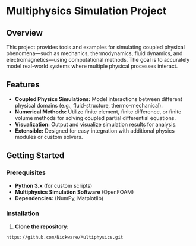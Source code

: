 # Multiphysics Simulation Project

## Overview

This project provides tools and examples for simulating coupled physical phenomena—such as mechanics, thermodynamics, fluid dynamics, and electromagnetics—using computational methods. The goal is to accurately model real-world systems where multiple physical processes interact.

## Features

- **Coupled Physics Simulations:** Model interactions between different physical domains (e.g., fluid-structure, thermo-mechanical).
- **Numerical Methods:** Utilize finite element, finite difference, or finite volume methods for solving coupled partial differential equations.
- **Visualization:** Output and visualize simulation results for analysis.
- **Extensible:** Designed for easy integration with additional physics modules or custom solvers.

## Getting Started

### Prerequisites

- **Python 3.x** (for custom scripts)
- **Multiphysics Simulation Software** (OpenFOAM)
- **Dependencies:** (NumPy, Matplotlib)

### Installation

1. **Clone the repository:**

```
https://github.com/Nickware/Multiphysics.git
```
